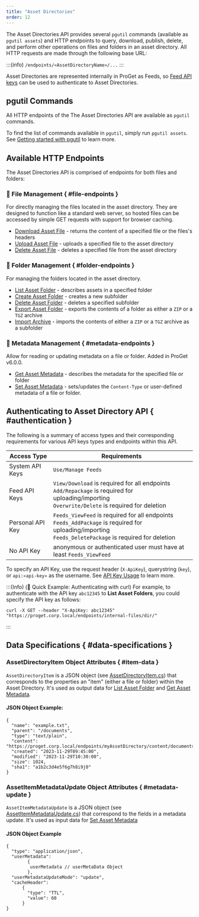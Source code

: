 ```yaml
---
title: "Asset Directories"
order: 12
---
```


The Asset Directories API provides several `pgutil` commands (available as `pgutil assets`) and HTTP endpoints to query, download, publish, delete, and perform other operations on files and folders in an asset directory. All HTTP requests are made through the following base URL:

:::(info)
 `/endpoints/«AssetDirectoryName»/...`
:::

Asset Directories are represented internally in ProGet as Feeds, so [Feed API keys](/docs/proget/administration-security#api-keys) can be used to authenticate to Asset Directories.

## pgutil Commands

All HTTP endpoints of the The Asset Directories API are available as `pgutil` commands. 

To find the list of commands available in `pgutil`, simply run `pgutil assets`. See [Getting started with pgutil](/docs/proget/api/pgutil) to learn more.

## Available HTTP Endpoints

The Asset Directories API is comprised of endpoints for both files and folders:

### 📄 File Management { #file-endpoints }

For directly managing the files located in the asset directory. They are designed to function like a standard web server, so hosted files can be accessed by simple GET requests with support for browser caching. 

* [Download Asset File](/docs/proget/api/assets/file-endpoints/proget-api-assets-files-download) - returns the content of a specified file or the files's headers
* [Upload Asset File](/docs/proget/api/assets/file-endpoints/proget-api-assets-files-upload) - uploads a specified file to the asset directory
* [Delete Asset File](/docs/proget/api/assets/file-endpoints/proget-api-assets-files-delete) - deletes a specified file from the asset directory

### 📁 Folder Management { #folder-endpoints }

For managing the folders located in the asset directory.

* [List Asset Folder](/docs/proget/api/assets/folder-endpoints/proget-api-assets-folders-list) - describes assets in a specified folder
* [Create Asset Folder](/docs/proget/api/assets/folder-endpoints/proget-api-assets-folders-create) - creates a new subfolder
* [Delete Asset Folder](/docs/proget/api/assets/folder-endpoints/proget-api-assets-folders-delete) - deletes a specified subfolder
* [Export Asset Folder](/docs/proget/api/assets/folder-endpoints/proget-api-assets-folders-export) - exports the contents of a folder as either a `ZIP` or a `TGZ` archive
* [Import Archive](/docs/proget/api/assets/folder-endpoints/proget-api-assets-folders-import) - imports the contents of either a `ZIP` or a `TGZ` archive as a subfolder

### 🔖 Metadata Management { #metadata-endpoints }

Allow for reading or updating metadata on a file or folder. Added in ProGet v6.0.0.

* [Get Asset Metadata](/docs/proget/api/assets/metadata-endpoints/proget-api-assets-metadata-get) - describes the metadata for the specified file or folder
* [Set Asset Metadata](/docs/proget/api/assets/metadata-endpoints/proget-api-assets-metadata-set) - sets/updates the `Content-Type` or user-defined metadata of a file or folder.

## Authenticating to Asset Directory API { #authentication }

The following is a summary of access types and their corresponding requirements for various API keys types and endpoints within this API.

| Access Type | Requirements |
| --- | --- |
| System API Keys | `Use/Manage Feeds`  
| Feed API Keys | `View/Download` is required for all endpoints<br/>`Add/Repackage` is required for uploading/importing<br/>`Overwrite/Delete` is required for deletion
| Personal API Key | `Feeds_ViewFeed` is required for all endpoints<br/>`Feeds_AddPackage` is required for uploading/importing<br/>`Feeds_DeletePackage` is required for deletion
| No API Key | anonymous or authenticated user must have at least `Feeds_ViewFeed`

To specify an API Key, use the request header (`X-ApiKey`), querystring (`key`), or `api:«api-key»` as the username. See [API Key Usage](/docs/proget/api/apikeys#using-api-keys) to learn more.

:::(Info) (🚀 Quick Example: Authenticating with curl)
For example, to authenticate with the API key `abc12345` to **List Asset Folders**, you could specify the API key as follows:
````
curl -X GET --header "X-ApiKey: abc12345" "https://proget.corp.local/endpoints/internal-files/dir/"
````
:::

## Data Specifications { #data-specifications }

### AssetDirectoryItem Object Attributes { #item-data }

`AssetDirectoryItem` is a JSON object (see [AssetDirectoryItem.cs](https://github.com/Inedo/pgutil/blob/thousand/Inedo.ProGet/AssetDirectories/AssetDirectoryItem.cs)) that corresponds to the properties an "item" (either a file or folder) within the Asset Directory. It's used as output data for [List Asset Folder](/docs/proget/api/assets/folder-endpoints/proget-api-assets-folders-list) and [Get Asset Metadata](/docs/proget/api/assets/metadata-endpoints/proget-api-assets-metadata-get).

#### JSON Object Example:

```
{
  "name": "example.txt",
  "parent": "/documents",
  "type": "text/plain",
  "content": "https://proget.corp.local/endpoints/myAssetDirectory/content/documents/example.txt",
  "created": "2023-11-29T09:45:00",
  "modified": "2023-11-29T10:30:00",
  "size": 1024,
  "sha1": "a1b2c3d4e5f6g7h8i9j0"
}
```

### AssetItemMetadataUpdate Object Attributes { #metadata-update }

`AssetItemMetadataUpdate` is a JSON object (see [AssetItemMetadataUpdate.cs](https://github.com/Inedo/pgutil/blob/thousand/Inedo.ProGet/AssetDirectories/AssetItemMetadataUpdate.cs)) that correspond to the fields in a metadata update. It's used as input data for [Set Asset Metadata](/docs/proget/api/assets/metadata-endpoints/proget-api-assets-metadata-set) 

#### JSON Object Example

```
{
  "type": "application/json",
  "userMetadata": 
        {
         userMetadata // userMetaData Object
        },
  "userMetadataUpdateMode": "update",
  "cacheHeader": 
      {
        "type": "TTL",
        "value": 60
      }
}
```